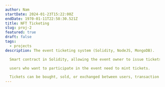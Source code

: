 ```yaml
---
author: Nam
startDate: 2024-01-23T15:22:00Z
endDate: 1970-01-11T22:58:30.521Z
title: NFT Ticketing
slug: proj-2
featured: true
draft: false
tags:
  - projects
description: The event ticketing system (Solidity, NodeJS, MongoDB).

  Smart contract in Solidity, allowing the event owner to issue tickets and

  users who want to participate in the event need to mint tickets.

  Tickets can be bought, sold, or exchanged between users, transaction fees will be paid to the event owner and platform owner.
---
```

